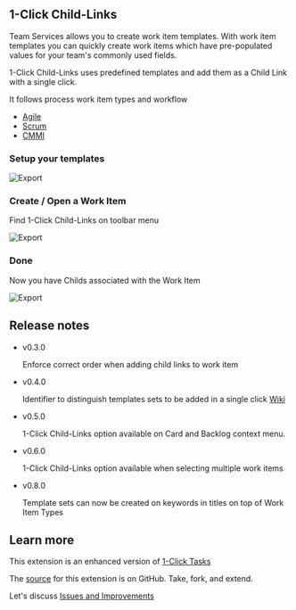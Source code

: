 ## 1-Click Child-Links ##

Team Services allows you to create work item templates.
With work item templates you can quickly create work items which have pre-populated values for your team's commonly used fields.

1-Click Child-Links uses predefined templates and add them as a Child Link with a single click.

It follows process work item types and workflow
* <a href="https://www.visualstudio.com/en-us/docs/work/guidance/agile-process-workflow" target="_blank">Agile</a>
* <a href="https://www.visualstudio.com/en-us/docs/work/guidance/scrum-process-workflow" target="_blank">Scrum</a>
* <a href="https://www.visualstudio.com/en-us/docs/work/guidance/cmmi-process-workflow" target="_blank">CMMI</a>

### Setup your templates ###



![Export](img/screen01.png)

### Create / Open a Work Item ###

Find 1-Click Child-Links on toolbar menu

![Export](img/screen02.png)

### Done ###

Now you have Childs associated with the Work Item

![Export](img/screen03.png)

## Release notes ##

* v0.3.0 

    Enforce correct order when adding child links to work item

* v0.4.0

    Identifier to distinguish templates sets to be added in a single click  <a href="https://github.com/figueiredorui/1-click-child-links/wiki/Group-templates-with-identifier" target="_blank">Wiki</a>

* v0.5.0

    1-Click Child-Links option available on Card and Backlog context menu.

* v0.6.0

     1-Click Child-Links option available when selecting multiple work items

* v0.8.0

    Template sets can now be created on keywords in titles on top of Work Item Types

## Learn more ##

This extension is an enhanced version of <a href="https://marketplace.visualstudio.com/items?itemName=ruifig.vsts-work-item-one-click-tasks" target="_blank">1-Click Tasks</a>

The <a href="https://github.com/figueiredorui/1-click-child-links" target="_blank">source</a> for this extension is on GitHub. Take, fork, and extend.

Let's discuss <a href="https://github.com/figueiredorui/1-click-child-links/issues" target="_blank">Issues and Improvements</a>